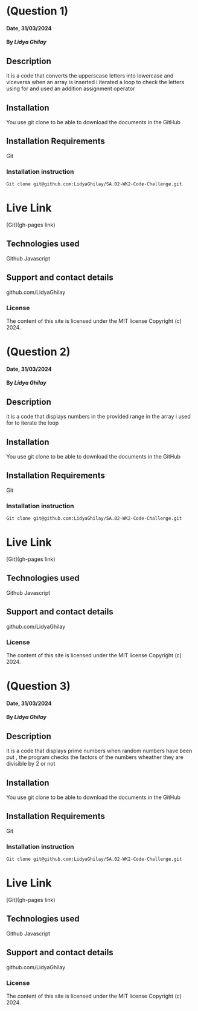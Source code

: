 # (Question 1)

#### Date, 31/03/2024

#### By *Lidya Ghilay*

## Description
it is a code that converts the upperscase letters into lowercase and viceversa when an array is inserted 
i iterated a loop to check the letters using for 
and used an addition assignment operator
## Installation
You use git clone to be able to download the documents in the GitHub

## Installation Requirements
Git

### Installation instruction
```
Git clone git@github.com:LidyaGhilay/SA.02-WK2-Code-Challenge.git

```

# Live Link
[Git](gh-pages link)

## Technologies used

Github
Javascript

## Support and contact details
github.com/LidyaGhilay

### License
The content of this site is licensed under the MIT license
Copyright (c) 2024.



# (Question 2)

#### Date, 31/03/2024

#### By *Lidya Ghilay*

## Description
it is a code that displays numbers in the provided range in the array
i used for to iterate the loop
## Installation
You use git clone to be able to download the documents in the GitHub

## Installation Requirements
Git

### Installation instruction
```
Git clone git@github.com:LidyaGhilay/SA.02-WK2-Code-Challenge.git

```

# Live Link
[Git](gh-pages link)

## Technologies used

Github
Javascript

## Support and contact details
github.com/LidyaGhilay

### License
The content of this site is licensed under the MIT license
Copyright (c) 2024.


# (Question 3)

#### Date, 31/03/2024

#### By *Lidya Ghilay*

## Description
it is a code that displays prime numbers when random numbers have been put , the program checks the factors of the numbers wheather they are divisible by 2 or not 
## Installation
You use git clone to be able to download the documents in the GitHub

## Installation Requirements
Git

### Installation instruction
```
Git clone git@github.com:LidyaGhilay/SA.02-WK2-Code-Challenge.git

```

# Live Link
[Git](gh-pages link)

## Technologies used

Github
Javascript

## Support and contact details
github.com/LidyaGhilay

### License
The content of this site is licensed under the MIT license
Copyright (c) 2024.

